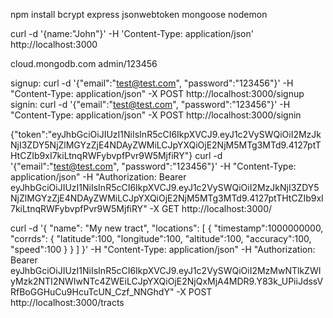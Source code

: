 npm install bcrypt express jsonwebtoken mongoose nodemon

curl -d '{name:"John"}' -H 'Content-Type: application/json' http://localhost:3000

cloud.mongodb.com
admin/123456

signup:
    curl -d '{"email":"test@test.com", "password":"123456"}' -H "Content-Type: application/json" -X POST http://localhost:3000/signup
signin:
    curl -d '{"email":"test@test.com", "password":"123456"}' -H "Content-Type: application/json" -X POST http://localhost:3000/signin

{"token":"eyJhbGciOiJIUzI1NiIsInR5cCI6IkpXVCJ9.eyJ1c2VySWQiOiI2MzJkNjI3ZDY5NjZlMGYzZjE4NDAyZWMiLCJpYXQiOjE2NjM5MTg3MTd9.4127ptTHtCZIb9xI7kiLtnqRWFybvpfPvr9W5MjfiRY"}
curl -d '{"email":"test@test.com", "password":"123456"}' -H "Content-Type: application/json" -H "Authorization: Bearer eyJhbGciOiJIUzI1NiIsInR5cCI6IkpXVCJ9.eyJ1c2VySWQiOiI2MzJkNjI3ZDY5NjZlMGYzZjE4NDAyZWMiLCJpYXQiOjE2NjM5MTg3MTd9.4127ptTHtCZIb9xI7kiLtnqRWFybvpfPvr9W5MjfiRY" -X GET http://localhost:3000/

curl -d '{
"name": "My new tract",
"locations": [
{
"timestamp":1000000000,
"corrds": {
"latitude":100,
"longitude":100,
"altitude":100,
"accuracy":100,
"speed":100
}
}
]
}'  -H "Content-Type: application/json" -H "Authorization: Bearer eyJhbGciOiJIUzI1NiIsInR5cCI6IkpXVCJ9.eyJ1c2VySWQiOiI2MzMwNTlkZWIyMzk2NTI2NWIwNTc4ZWEiLCJpYXQiOjE2NjQxMjA4MDR9.Y83k_UPiiJdssVRfBoGGHuCu9HcuTcUN_Czf_NNGhdY" -X POST http://localhost:3000/tracts
